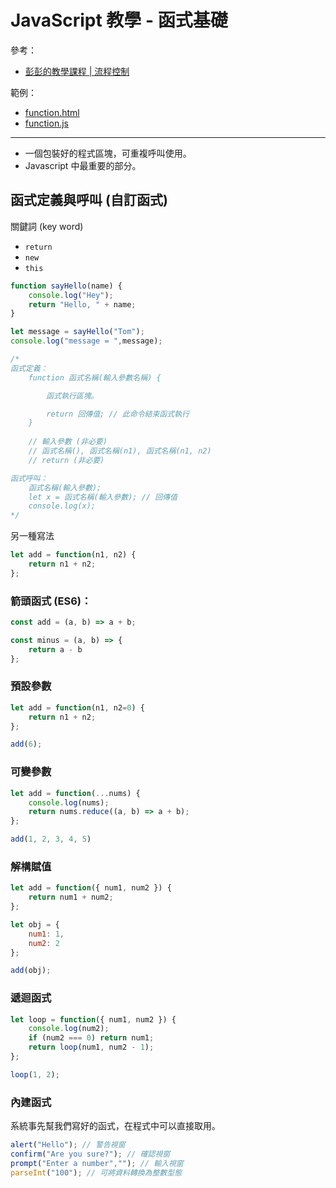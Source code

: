 # JavaScript 教學 - 函式基礎

參考：
* [彭彭的教學課程 | 流程控制](https://docs.google.com/presentation/d/17Atsg0gRhYaSaAMT4ztHxdeoGIui_zNj1vTMsMiWrRw/edit?usp=sharing)

範例：
* [function.html](../example/function.html)
* [function.js](../example/function.js)

---

* 一個包裝好的程式區塊，可重複呼叫使用。
* Javascript 中最重要的部分。

## 函式定義與呼叫 (自訂函式)
關鍵詞 (key word)
* `return`
* `new`
* `this`
```js
function sayHello(name) {
    console.log("Hey");
    return "Hello, " + name;
}

let message = sayHello("Tom");
console.log("message = ",message);

/*
函式定義：
    function 函式名稱(輸入參數名稱) {

        函式執行區塊。

        return 回傳值; // 此命令結束函式執行
    }
    
    // 輸入參數 (非必要) 
    // 函式名稱(), 函式名稱(n1), 函式名稱(n1, n2)
    // return (非必要)

函式呼叫：
    函式名稱(輸入參數);
    let x = 函式名稱(輸入參數); // 回傳值
    console.log(x);
*/
```

另一種寫法
```js
let add = function(n1, n2) {
	return n1 + n2;
};
```

### 箭頭函式 (ES6)：

```js
const add = (a, b) => a + b;

const minus = (a, b) => {
    return a - b
};
```

### 預設參數
```js
let add = function(n1, n2=0) {
	return n1 + n2;
};

add(6);
```

### 可變參數
```js
let add = function(...nums) {
    console.log(nums);
	return nums.reduce((a, b) => a + b);
};

add(1, 2, 3, 4, 5)
```

### 解構賦值
```js
let add = function({ num1, num2 }) {
	return num1 + num2;
};

let obj = {
    num1: 1,
    num2: 2
};

add(obj);
```

### 遞迴函式
```js
let loop = function({ num1, num2 }) {
	console.log(num2);    
    if (num2 === 0) return num1;
    return loop(num1, num2 - 1);
};

loop(1, 2);
```

### 內建函式
系統事先幫我們寫好的函式，在程式中可以直接取用。
```js
alert("Hello"); // 警告視窗
confirm("Are you sure?"); // 確認視窗
prompt("Enter a number",""); // 輸入視窗
parseInt("100"); // 可將資料轉換為整數型態
```


